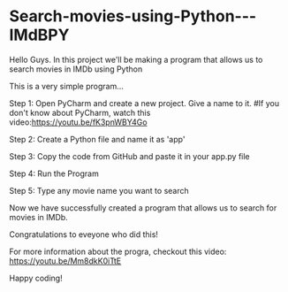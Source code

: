 # Search-movies-using-Python---IMdBPY
Hello Guys. In this project we'll be making a program that allows us to search movies in IMDb using Python

This is a very simple program...

Step 1: Open PyCharm and create a new project. Give a name to it.  #If you don't know about PyCharm, watch this video:https://youtu.be/fK3pnWBY4Go

Step 2: Create a Python file and name it as 'app'

Step 3: Copy the code from GitHub and paste it in your app.py file

Step 4: Run the Program

Step 5: Type any movie name you want to search

Now we have successfully created a program that allows us to search for movies in IMDb.

Congratulations to eveyone who did this!

For more information about the progra, checkout this video: https://youtu.be/Mm8dkK0iTtE

Happy coding!
